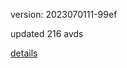 version: 2023070111-99ef

updated 216 avds

[details](https://github.com/0x74f917491bfa7ebfa379/ali_avd_db/blob/master/change_log/2023/07/01/11/99ef.txt)
